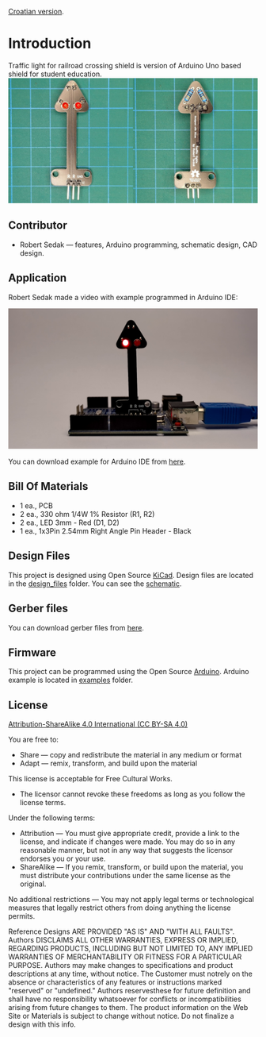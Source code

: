 [Croatian version](README_HR-HR.md).

Introduction
============

Traffic light for railroad crossing shield is version of Arduino Uno based shield for student education.
![Shield front](images/traffic_lights_railroad_crossing.jpg "Vehicle Traffic Light Shield")


Contributor
------------
- Robert Sedak — features, Arduino programming, schematic design, CAD design.


Application
-----------
Robert Sedak made a video with example programmed in Arduino IDE:

[![Shield application](images/default.png)](https://youtu.be/waKxoW29I3I "Traffic lights for railroad crossing example")





You can download example for Arduino IDE from [here](examples/).


Bill Of Materials
-----------------
- 1 ea., PCB
- 2 ea., 330 ohm 1/4W 1% Resistor (R1, R2)
- 2 ea., LED 3mm - Red (D1, D2)
- 1 ea., 1x3Pin 2.54mm Right Angle Pin Header - Black


Design Files
------------
This project is designed using Open Source [KiCad](http://kicad.org/). Design files are located in the [design_files](design_files/) folder.  You can see the [schematic](images/traffic_lights_railroad_crossing_schematic.png).


Gerber files
------------
You can download gerber files from [here](gerber/traffic_lights_railroad_crossing.zip).



Firmware
--------
This project can be programmed using the Open Source [Arduino](https://www.arduino.cc/).
Arduino example is located in [examples](examples/) folder.


License
-------
[Attribution-ShareAlike 4.0 International (CC BY-SA 4.0)](https://creativecommons.org/licenses/by-sa/4.0/)

You are free to:
- Share — copy and redistribute the material in any medium or format
- Adapt — remix, transform, and build upon the material

This license is acceptable for Free Cultural Works.
- The licensor cannot revoke these freedoms as long as you follow the license terms.

Under the following terms:
- Attribution — You must give appropriate credit, provide a link to the license, and indicate if changes were made. You may do so in any reasonable manner, but not in any way that suggests the licensor endorses you or your use.
- ShareAlike — If you remix, transform, or build upon the material, you must distribute your contributions under the same license as the original.

No additional restrictions — You may not apply legal terms or technological measures that legally restrict others from doing anything the license permits.

Reference Designs ARE PROVIDED "AS IS" AND "WITH ALL FAULTS". Authors DISCLAIMS ALL OTHER WARRANTIES, EXPRESS OR IMPLIED, REGARDING PRODUCTS, INCLUDING BUT NOT LIMITED TO, ANY IMPLIED WARRANTIES OF MERCHANTABILITY OR FITNESS FOR A PARTICULAR PURPOSE.
Authors may make changes to specifications and product descriptions at any time, without notice. The Customer must notrely on the absence or characteristics of any features or instructions marked "reserved" or "undefined."
Authors reservesthese for future definition and shall have no responsibility whatsoever for conflicts or incompatibilities arising from future changes to them. The product information on the Web Site or Materials is subject to change without notice. Do not finalize a design with this info.

